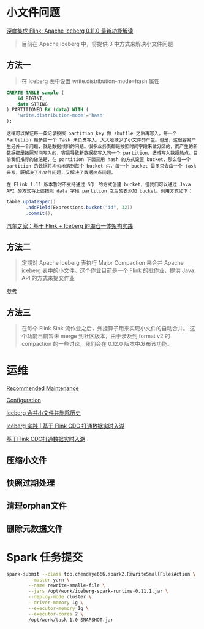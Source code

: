 # 小文件问题
[深度集成 Flink: Apache Iceberg 0.11.0 最新功能解读](https://zhuanlan.zhihu.com/p/349420627)

> 目前在 Apache Iceberg 中，将提供 3 中方式来解决小文件问题

## 方法一

>  在 Iceberg 表中设置 write.distribution-mode=hash 属性

```sql
CREATE TABLE sample (
    id BIGINT,
    data STRING
) PARTITIONED BY (data) WITH (
    'write.distribution-mode'='hash'
);
```

```
这样可以保证每一条记录按照 partition key 做 shuffle 之后再写入，每一个 Partition 最多由一个 Task 来负责写入，大大地减少了小文件的产生。但是，这很容易产生另外一个问题，就是数据倾斜的问题。很多业务表都是按照时间字段来做分区的，而产生的新数据都是按照时间写入的，容易导致新数据都写入同一个 partition，造成写入数据热点。目前我们推荐的做法是，在 partition 下面采用 hash 的方式设置 bucket，那么每一个 partition 的数据将均匀地落到每个 bucket 内，每一个 bucket 最多只会由一个 task 来写，既解决了小文件问题，又解决了数据热点问题。

在 Flink 1.11 版本暂时不支持通过 SQL 的方式创建 bucket，但我们可以通过 Java API 的方式将上述按照 data 字段 partition 之后的表添加 bucket。调用方式如下：
```

```java
table.updateSpec()
       .addField(Expressions.bucket("id", 32))
       .commit();
```

[汽车之家：基于 Flink + Iceberg 的湖仓一体架构实践](https://zhuanlan.zhihu.com/p/379561951)

## 方法二

> 定期对 Apache Iceberg 表执行 Major Compaction 来合并 Apache iceberg 表中的小文件。这个作业目前是一个 Flink 的批作业，提供 Java API 的方式来提交作业

[参考](https://github.com/apache/iceberg/blob/master/site/docs/flink.md#rewrite-files-action)


## 方法三

> 在每个 Flink Sink 流作业之后，外挂算子用来实现小文件的自动合并。
> 这个功能目前暂未 merge 到社区版本，由于涉及到 format v2 的 compaction 的一些讨论，我们会在 0.12.0 版本中发布该功能。


# 运维

[Recommended Maintenance](https://iceberg.apache.org/maintenance/)

[Configuration](https://iceberg.apache.org/configuration/#configuration)

[Iceberg 合并小文件并删除历史](https://blog.csdn.net/M283592338/article/details/120769331)

[Iceberg 实践 | 基于 Flink CDC 打通数据实时入湖](https://jishuin.proginn.com/p/763bfbd5bdbe)

[基于Flink CDC打通数据实时入湖](https://www.163.com/dy/article/GC8GAT0A0511FQO9.html)

## 压缩小文件

## 快照过期处理

## 清理orphan文件

## 删除元数据文件



# Spark 任务提交

```bash
spark-submit --class top.chendaye666.spark2.RewriteSmallFilesAction \
        --master yarn \
        --name rewrite-smalle-file \
        --jars /opt/work/iceberg-spark-runtime-0.11.1.jar \
        --deploy-mode cluster \
        --driver-memory 1g \
        --executor-memory 1g \
        --executor-cores 2 \
        /opt/work/task-1.0-SNAPSHOT.jar
```